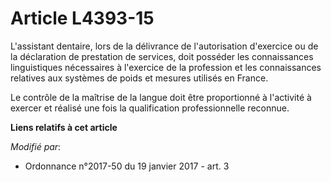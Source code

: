 # Article L4393-15

L'assistant dentaire, lors de la délivrance de l'autorisation d'exercice ou de la déclaration de prestation de services, doit
posséder les connaissances linguistiques nécessaires à l'exercice de la profession et les connaissances relatives aux
systèmes de poids et mesures utilisés en France.

Le contrôle de la maîtrise de la langue doit être proportionné à l'activité à exercer et réalisé une fois la qualification
professionnelle reconnue.

**Liens relatifs à cet article**

_Modifié par_:

  - Ordonnance n°2017-50 du 19 janvier 2017 - art. 3
